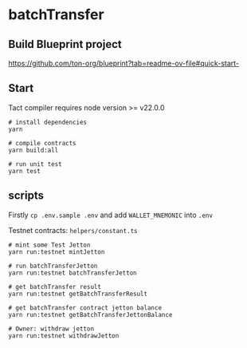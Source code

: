 # batchTransfer

## Build Blueprint project

<https://github.com/ton-org/blueprint?tab=readme-ov-file#quick-start->

## Start

Tact compiler requires node version >= v22.0.0

```shell
# install dependencies
yarn

# compile contracts
yarn build:all

# run unit test
yarn test

```

## scripts

Firstly `cp .env.sample .env` and add `WALLET_MNEMONIC` into `.env`

Testnet contracts: `helpers/constant.ts`

```shell
# mint some Test Jetton
yarn run:testnet mintJetton

# run batchTransferJetton
yarn run:testnet batchTransferJetton

# get batchTransfer result
yarn run:testnet getBatchTransferResult

# get batchTransfer contract jetton balance
yarn run:testnet getBatchTransferJettonBalance

# Owner: withdraw jetton
yarn run:testnet withdrawJetton
```
